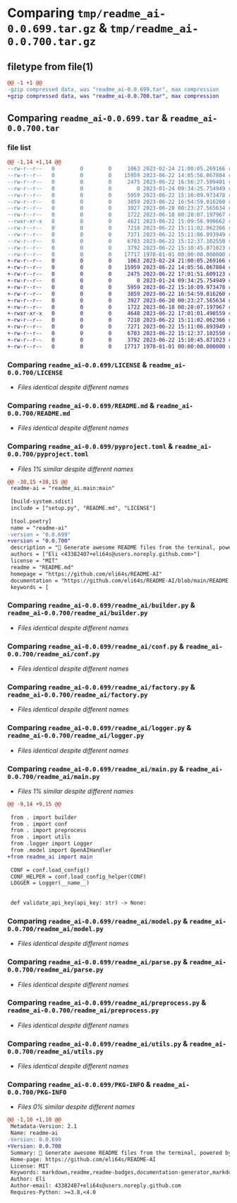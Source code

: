 # Comparing `tmp/readme_ai-0.0.699.tar.gz` & `tmp/readme_ai-0.0.700.tar.gz`

## filetype from file(1)

```diff
@@ -1 +1 @@
-gzip compressed data, was "readme_ai-0.0.699.tar", max compression
+gzip compressed data, was "readme_ai-0.0.700.tar", max compression
```

## Comparing `readme_ai-0.0.699.tar` & `readme_ai-0.0.700.tar`

### file list

```diff
@@ -1,14 +1,14 @@
--rw-r--r--   0        0        0     1063 2023-02-24 21:00:05.269166 readme_ai-0.0.699/LICENSE
--rw-r--r--   0        0        0    15959 2023-06-22 14:05:56.067804 readme_ai-0.0.699/README.md
--rw-r--r--   0        0        0     2475 2023-06-22 16:56:27.509401 readme_ai-0.0.699/pyproject.toml
--rw-r--r--   0        0        0        0 2023-01-24 09:34:25.754949 readme_ai-0.0.699/readme_ai/__init__.py
--rw-r--r--   0        0        0     5959 2023-06-22 15:10:09.973478 readme_ai-0.0.699/readme_ai/builder.py
--rw-r--r--   0        0        0     3859 2023-06-22 16:54:59.016260 readme_ai-0.0.699/readme_ai/conf.py
--rw-r--r--   0        0        0     3927 2023-06-20 00:23:27.565634 readme_ai-0.0.699/readme_ai/factory.py
--rw-r--r--   0        0        0     1722 2023-06-18 00:28:07.197967 readme_ai-0.0.699/readme_ai/logger.py
--rwxr-xr-x   0        0        0     4621 2023-06-22 15:09:56.999662 readme_ai-0.0.699/readme_ai/main.py
--rw-r--r--   0        0        0     7218 2023-06-22 15:11:02.062366 readme_ai-0.0.699/readme_ai/model.py
--rw-r--r--   0        0        0     7271 2023-06-22 15:11:06.893949 readme_ai-0.0.699/readme_ai/parse.py
--rw-r--r--   0        0        0     6703 2023-06-22 15:12:37.102550 readme_ai-0.0.699/readme_ai/preprocess.py
--rw-r--r--   0        0        0     3792 2023-06-22 15:10:45.871023 readme_ai-0.0.699/readme_ai/utils.py
--rw-r--r--   0        0        0    17717 1970-01-01 00:00:00.000000 readme_ai-0.0.699/PKG-INFO
+-rw-r--r--   0        0        0     1063 2023-02-24 21:00:05.269166 readme_ai-0.0.700/LICENSE
+-rw-r--r--   0        0        0    15959 2023-06-22 14:05:56.067804 readme_ai-0.0.700/README.md
+-rw-r--r--   0        0        0     2475 2023-06-22 17:01:51.609123 readme_ai-0.0.700/pyproject.toml
+-rw-r--r--   0        0        0        0 2023-01-24 09:34:25.754949 readme_ai-0.0.700/readme_ai/__init__.py
+-rw-r--r--   0        0        0     5959 2023-06-22 15:10:09.973478 readme_ai-0.0.700/readme_ai/builder.py
+-rw-r--r--   0        0        0     3859 2023-06-22 16:54:59.016260 readme_ai-0.0.700/readme_ai/conf.py
+-rw-r--r--   0        0        0     3927 2023-06-20 00:23:27.565634 readme_ai-0.0.700/readme_ai/factory.py
+-rw-r--r--   0        0        0     1722 2023-06-18 00:28:07.197967 readme_ai-0.0.700/readme_ai/logger.py
+-rwxr-xr-x   0        0        0     4648 2023-06-22 17:01:01.490559 readme_ai-0.0.700/readme_ai/main.py
+-rw-r--r--   0        0        0     7218 2023-06-22 15:11:02.062366 readme_ai-0.0.700/readme_ai/model.py
+-rw-r--r--   0        0        0     7271 2023-06-22 15:11:06.893949 readme_ai-0.0.700/readme_ai/parse.py
+-rw-r--r--   0        0        0     6703 2023-06-22 15:12:37.102550 readme_ai-0.0.700/readme_ai/preprocess.py
+-rw-r--r--   0        0        0     3792 2023-06-22 15:10:45.871023 readme_ai-0.0.700/readme_ai/utils.py
+-rw-r--r--   0        0        0    17717 1970-01-01 00:00:00.000000 readme_ai-0.0.700/PKG-INFO
```

### Comparing `readme_ai-0.0.699/LICENSE` & `readme_ai-0.0.700/LICENSE`

 * *Files identical despite different names*

### Comparing `readme_ai-0.0.699/README.md` & `readme_ai-0.0.700/README.md`

 * *Files identical despite different names*

### Comparing `readme_ai-0.0.699/pyproject.toml` & `readme_ai-0.0.700/pyproject.toml`

 * *Files 1% similar despite different names*

```diff
@@ -30,15 +30,15 @@
 readme-ai = "readme_ai.main:main"
 
 [build-system.sdist]
 include = ["setup.py", "README.md", "LICENSE"]
 
 [tool.poetry]
 name = "readme-ai"
-version = "0.0.699"
+version = "0.0.700"
 description = "🚀 Generate awesome README files from the terminal, powered by OpenAI's GPT language model APIs 💫"
 authors = ["Eli <43382407+eli64s@users.noreply.github.com>"]
 license = "MIT"
 readme = "README.md"
 homepage = "https://github.com/eli64s/README-AI"
 documentation = "https://github.com/eli64s/README-AI/blob/main/README.md"
 keywords = [
```

### Comparing `readme_ai-0.0.699/readme_ai/builder.py` & `readme_ai-0.0.700/readme_ai/builder.py`

 * *Files identical despite different names*

### Comparing `readme_ai-0.0.699/readme_ai/conf.py` & `readme_ai-0.0.700/readme_ai/conf.py`

 * *Files identical despite different names*

### Comparing `readme_ai-0.0.699/readme_ai/factory.py` & `readme_ai-0.0.700/readme_ai/factory.py`

 * *Files identical despite different names*

### Comparing `readme_ai-0.0.699/readme_ai/logger.py` & `readme_ai-0.0.700/readme_ai/logger.py`

 * *Files identical despite different names*

### Comparing `readme_ai-0.0.699/readme_ai/main.py` & `readme_ai-0.0.700/readme_ai/main.py`

 * *Files 1% similar despite different names*

```diff
@@ -9,14 +9,15 @@
 
 from . import builder
 from . import conf
 from . import preprocess
 from . import utils
 from .logger import Logger
 from .model import OpenAIHandler
+from readme_ai import main
 
 CONF = conf.load_config()
 CONF_HELPER = conf.load_config_helper(CONF)
 LOGGER = Logger(__name__)
 
 
 def validate_api_key(api_key: str) -> None:
```

### Comparing `readme_ai-0.0.699/readme_ai/model.py` & `readme_ai-0.0.700/readme_ai/model.py`

 * *Files identical despite different names*

### Comparing `readme_ai-0.0.699/readme_ai/parse.py` & `readme_ai-0.0.700/readme_ai/parse.py`

 * *Files identical despite different names*

### Comparing `readme_ai-0.0.699/readme_ai/preprocess.py` & `readme_ai-0.0.700/readme_ai/preprocess.py`

 * *Files identical despite different names*

### Comparing `readme_ai-0.0.699/readme_ai/utils.py` & `readme_ai-0.0.700/readme_ai/utils.py`

 * *Files identical despite different names*

### Comparing `readme_ai-0.0.699/PKG-INFO` & `readme_ai-0.0.700/PKG-INFO`

 * *Files 0% similar despite different names*

```diff
@@ -1,10 +1,10 @@
 Metadata-Version: 2.1
 Name: readme-ai
-Version: 0.0.699
+Version: 0.0.700
 Summary: 🚀 Generate awesome README files from the terminal, powered by OpenAI's GPT language model APIs 💫
 Home-page: https://github.com/eli64s/README-AI
 License: MIT
 Keywords: markdown,readme,readme-badges,documentation-generator,markdown-generator,automated-documentation,awesome-readme,readme-generator,python-ai,gpt-3,openai-api,shieldsio-badges,gpt-4,llms,openai-python,chatgpt-python,llmops,openai-chatbot,gpt-35-turbo
 Author: Eli
 Author-email: 43382407+eli64s@users.noreply.github.com
 Requires-Python: >=3.8,<4.0
```

